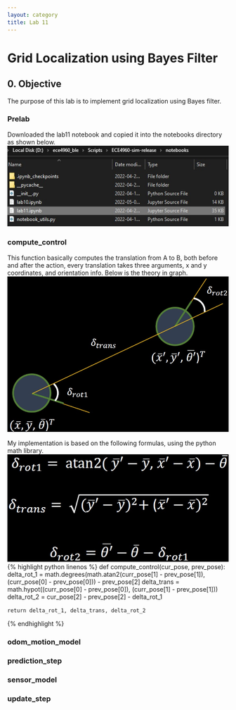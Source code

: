 ```yaml
---
layout: category
title: Lab 11
---
```


# Grid Localization using Bayes Filter

## 0. Objective
The purpose of this lab is to implement grid localization using Bayes filter.

### Prelab
Downloaded the lab11 notebook and copied it into the notebooks directory as shown below.
![](https://github.com/soulkun/ECE5960-Fast-Robots/raw/main/labs/11/1.jpg)

### compute_control
This function basically computes the translation from A to B, both before and after the action, every translation takes three arguments, x and y coordinates, and orientation info. Below is the theory in graph.
![](https://github.com/soulkun/ECE5960-Fast-Robots/raw/main/labs/11/2.jpg)

My implementation is based on the following formulas, using the python math library.
![](https://github.com/soulkun/ECE5960-Fast-Robots/raw/main/labs/11/3.jpg)
{% highlight python linenos %}
def compute_control(cur_pose, prev_pose):
    delta_rot_1 = math.degrees(math.atan2(curr_pose[1] - prev_pose[1]), (curr_pose[0] - prev_pose[0])) - prev_pose[2]
    delta_trans = math.hypot((curr_pose[0] - prev_pose[0]), (curr_pose[1] - prev_pose[1]))
    delta_rot_2 = cur_pose[2] - prev_pose[2] - delta_rot_1
    
    return delta_rot_1, delta_trans, delta_rot_2
{% endhighlight %}

### odom_motion_model
### prediction_step
### sensor_model
### update_step
